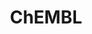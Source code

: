 ---
bigquery: https://console.cloud.google.com/bigquery?p=patents-public-data&d=ebi_chembl&page=dataset
citation: '"The ChEMBL database in 2017." Anna Gaulton, Anne Hersey, Michał Nowotka,
  A Patrícia Bento, Jon Chambers, David Mendez, Prudence Mutowo, Francis Atkinson,
  Louisa J Bellis, Elena Cibrián-Uhalte, Mark Davies, Nathan Dedman, Anneli Karlsson,
  María Paula Magariños, John P Overington, George Papadatos, Ines Smit, Andrew R
  Leach Nucleic acids Research (2017) 45 (Database Issue), D945-D954'
contributors: European Bioinformatics Institute
cost: None
description: ChEMBL Data is a manually curated database of small molecules used in
  drug discovery, including information about existing patented drugs.
documentation: 'schema: https://www.ebi.ac.uk/chembl/db_schema


  '
last_edit: 04/08/2022, 11:53:17
location: https://console.cloud.google.com/marketplace/product/google_patents_public_datasets/chembl
maintained_by: EMBL-EBI, an outstation of European Molecular Biology Laboratory
related_publications: '

  ChEMBL: towards direct deposition of bioassay data.


  Mendez D, Gaulton A, Bento AP, Chambers J, De Veij M, Félix E, Magariños MP, Mosquera
  JF, Mutowo P, Nowotka M, Gordillo-Marañón M, Hunter F, Junco L, Mugumbate G, Rodriguez-Lopez
  M, Atkinson F, Bosc N, Radoux CJ, Segura-Cabrera A, Hersey A, Leach AR.


  — Nucleic Acids Res. 2019; 47(D1):D930-D940. doi: 10.1093/nar/gky1075

  '
schema_fields:
- warning_id
- assay_param_id
- max_phase_for_ind
- assay_id
- approval_date
- research_stem
- inorganic_flag
- pref_name
- relationship_type
- domain_type
- level5
- go_id
- data_validity_comment
- withdrawn_country
- lle
- standard_inchi
- last_active
- rtb
- result_flag
- topical
- homologue
- mc_target_name
- src_compound_id
- met_conversion
- job_id
- mol_irac_id
- normal_range_max
- entity_type
- substrate_record_id
- component_id
- compd_id
- sequence_md5sum
- mechanism_comment
- molregno
- first_approval
- standard_units
- who_name
- parenteral
- assay_type
- volume
- frac_code
- relation
- assay_cell_type
- ass_cls_map_id
- ref_url
- prediction_method
- potential_duplicate
- dosed_ingredient
- mol_hrac_id
- hbd_lipinski
- component_type
- bto_id
- mc_target_type
- curated_by
- predbind_id
- structure_type
- assay_category
- parameter_value
- polymer_flag
- journal
- ro3_pass
- organism
- ap_id
- ddd_units
- chirality
- compound_key
- selectivity_comment
- dosage_form
- mc_organism
- domain_name
- chembl_id
- level1_description
- bao_format
- as_id
- major_class
- doi
- comp_class_id
- sequence
- comp_go_id
- max_phase
- usan_stem_id
- units
- patent_no
- le
- parent_type
- subgroup
- efo_id
- src_id
- ref_type
- alogp
- activity_id
- downgraded
- updated_on
- compound_name
- hrac_code
- enzyme_name
- parent_molregno
- annotation
- protclasssyn_id
- assay_class_id
- usan_stem
- uberon_id
- normal_range_min
- disease_efficacy
- first_page
- warnref_id
- entity_id
- warning_class
- standard_text_value
- assay_tax_id
- full_molformula
- smarts
- direct_interaction
- withdrawn_year
- accession
- qudt_units
- creation_date
- aromatic_rings
- publication_number
- rgid
- drug_substance_flag
- atc_code
- comments
- domain_id
- mecref_id
- value
- protein_class_id
- drug_product_flag
- mw_freebase
- innovator_company
- active_molregno
- tissue_id
- ddd_value
- applicant_full_name
- biocomp_id
- standard_relation
- warning_description
- updated_by
- patent_id
- synonyms
- class_level
- related_tid
- target_mapping
- bao_endpoint
- assay_test_type
- mesh_heading
- assay_desc
- level4_description
- authors
- activity_comment
- component_synonym
- relationship_desc
- mol_atc_id
- prodrug
- cx_most_bpka
- stem_class
- aspect
- co_stem_id
- irac_code
- db_version
- stat
- l4
- assay_tissue
- pubmed_id
- path
- action_type
- cl_lincs_id
- mec_id
- description
- warning_type
- nda_type
- compsyn_id
- efo_term
- indication_class
- published_value
- log_id
- binding_site_comment
- enzyme_tid
- priority
- drugind_id
- parameter_type
- l3
- syn_type
- tid
- protein_class_desc
- status
- met_id
- tid_fixed
- cx_logd
- acd_most_apka
- l6
- version
- assay_strain
- published_type
- std_act_id
- activity_count
- trade_name
- text_value
- molfile
- pathway_key
- active_ingredient
- sitecomp_id
- acd_logp
- domain_description
- cell_source_organism
- molecular_mechanism
- ad_type
- stem
- num_lipinski_ro5_violations
- variant_id
- record_id
- sei
- hrac_class_id
- confidence_score
- standard_value
- who_extra
- level1
- assay_source
- level2_description
- doc_type
- name
- qed_weighted
- therapeutic_flag
- submission_date
- ref_id
- warning_year
- target_desc
- acd_most_bpka
- label
- alert_id
- abstract
- patent_use_code
- relationship
- indref_id
- previous_company
- full_mwt
- warning_country
- cell_description
- idx
- doc_id
- helm_notation
- l7
- species_group_flag
- source
- definition
- site_name
- hbd
- route
- psa
- level3
- cell_name
- mc_tax_id
- mc_target_accession
- source_domain_id
- upper_value
- cell_source_tax_id
- black_box_warning
- mechanism_of_action
- orig_description
- standard_upper_value
- alert_set_id
- bao_id
- hba
- cidx
- molsyn_id
- pchembl_value
- published_relation
- delist_flag
- res_stem_id
- set_name
- cpd_str_alert_id
- metabolite_record_id
- isoform
- pathway_id
- aidx
- src_assay_id
- met_comment
- ddd_id
- oc_id
- cell_source_tissue
- type
- targrel_id
- ingredient
- last_page
- metref_id
- start_position
- natural_product
- standard_flag
- chebi_par_id
- withdrawn_class
- site_residues
- year
- mol_frac_id
- smid
- parent_go_id
- ridx
- issue
- usan_stem_definition
- clo_id
- bei
- withdrawn_reason
- protein_class_synonym
- standard_inchi_key
- cell_id
- mw_monoisotopic
- product_id
- canonical_smiles
- cellosaurus_id
- formulation_id
- tax_id
- cx_most_apka
- usan_substem
- curation_comment
- l5
- caloha_id
- country
- mesh_id
- assay_subcellular_fraction
- cell_ontology_id
- mutation
- drug_record_id
- irac_class_id
- src_description
- availability_type
- site_id
- toid
- l2
- acd_logd
- num_alerts
- uo_units
- standard_type
- class_type
- level2
- company
- molecular_species
- heavy_atoms
- num_ro5_violations
- confidence
- oral
- published_units
- assay_organism
- prod_pat_id
- tbl
- frac_class_id
- molecule_type
- short_name
- target_type
- patent_expire_date
- src_short_name
- parent_id
- targcomp_id
- level3_description
- ddd_admr
- level4
- alert_name
- actsm_id
- withdrawn_flag
- hba_lipinski
- strength
- title
- l8
- ddd_comment
- first_in_class
- l1
- usan_year
- end_position
- db_source
- cx_logp
shortname: chembl
tags:
- biotechnology
- health
- chemical
- bioinformatics
- medical
terms_of_use: CC BY-SA 3.0
title: ChEMBL
uuid: e232a192-965c-4ec9-904c-155b6dfe56c5
---